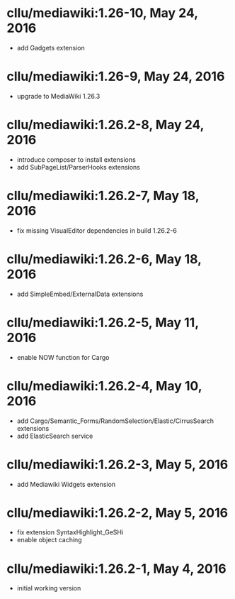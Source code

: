 # cllu/mediawiki:1.26-10, May 24, 2016

- add Gadgets extension

# cllu/mediawiki:1.26-9, May 24, 2016

- upgrade to MediaWiki 1.26.3

# cllu/mediawiki:1.26.2-8, May 24, 2016

- introduce composer to install extensions
- add SubPageList/ParserHooks extensions

# cllu/mediawiki:1.26.2-7, May 18, 2016

- fix missing VisualEditor dependencies in build 1.26.2-6

# cllu/mediawiki:1.26.2-6, May 18, 2016

- add SimpleEmbed/ExternalData extensions

# cllu/mediawiki:1.26.2-5, May 11, 2016

- enable NOW function for Cargo

# cllu/mediawiki:1.26.2-4, May 10, 2016

- add Cargo/Semantic_Forms/RandomSelection/Elastic/CirrusSearch extensions
- add ElasticSearch service

# cllu/mediawiki:1.26.2-3, May 5, 2016

- add Mediawiki Widgets extension

# cllu/mediawiki:1.26.2-2, May 5, 2016

- fix extension SyntaxHighlight_GeSHi
- enable object caching

# cllu/mediawiki:1.26.2-1, May 4, 2016

- initial working version
